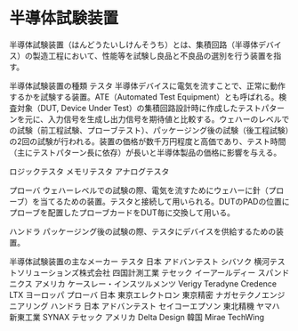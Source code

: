 # 半導体試験装置

半導体試験装置（はんどうたいしけんそうち）とは、集積回路（半導体デバイス）の製造工程において、性能等を試験し良品と不良品の選別を行う装置を指す。

半導体試験装置の種類
テスタ
半導体デバイスに電気を流すことで、正常に動作するかを試験する装置。ATE（Automated Test Equipment）とも呼ばれる。検査対象（DUT, Device Under Test）の集積回路設計時に作成したテストパターンを元に、入力信号を生成し出力信号を期待値と比較する。ウェハーのレベルでの試験（前工程試験、プローブテスト）、パッケージング後の試験（後工程試験）の2回の試験が行われる。装置の価格が数千万円程度と高価であり、テスト時間（主にテストパターン長に依存）が長いと半導体製品の価格に影響を与える。

ロジックテスタ
メモリテスタ
アナログテスタ

プローバ
ウェハーレベルでの試験の際、電気を流すためにウェハーに針（プローブ）を当てるための装置。テスタと接続して用いられる。DUTのPADの位置にプローブを配置したプローブカードをDUT毎に交換して用いる。

ハンドラ
パッケージング後の試験の際、テスタにデバイスを供給するための装置。

半導体試験装置の主なメーカー
テスタ
日本
アドバンテスト
シバソク
横河テストソリューションズ株式会社
四国計測工業
テセック
イーアールディー
スパンドニクス
アメリカ
ケースレー・インスツルメンツ
Verigy
Teradyne
Credence
LTX
ヨーロッパ
プローバ
日本
東京エレクトロン
東京精密
ナガセテクノエンジニアリング
ハンドラ
日本
アドバンテスト
セイコーエプソン
東北精機
ヤマハ
新東工業
SYNAX
テセック
アメリカ
Delta Design
韓国
Mirae
TechWing
